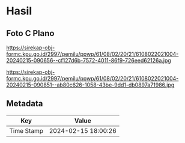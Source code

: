 # Hasil

## Foto C Plano

https://sirekap-obj-formc.kpu.go.id/2997/pemilu/ppwp/61/08/02/20/21/6108022021004-20240215-090656--cf127d6b-7572-4011-86f9-726eed62126a.jpg

https://sirekap-obj-formc.kpu.go.id/2997/pemilu/ppwp/61/08/02/20/21/6108022021004-20240215-090851--ab80c626-1058-43be-9dd1-db0897a71986.jpg


## Metadata

| Key        | Value               |
| ---------- | ------------------- |
| Time Stamp | 2024-02-15 18:00:26 |



